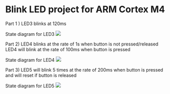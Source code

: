 
Blink LED project for ARM Cortex M4
===================

Part 1 )  LED3 blinks at 120ms

State diagram for LED3
![](http://i358.photobucket.com/albums/oo25/XxShenglixX/RTOS_BlinkLED/sd_LED3_zpsidyxobcz.jpg)

Part 2) LED4 blinks at the rate of 1s when button is not pressed/released 
        LED4 will blink at the rate of 100ms when button is pressed

State diagram for LED4
![](http://i358.photobucket.com/albums/oo25/XxShenglixX/RTOS_BlinkLED/sd_LED4_zpspemo292h.jpg)

Part 3) LED5 will blink 5 times at the rate of 200ms when button is pressed and will reset if button is released

State diagram for LED5
![](http://i358.photobucket.com/albums/oo25/XxShenglixX/RTOS_BlinkLED/sd_LED5_zpscwzvpbor.jpg)
